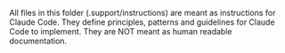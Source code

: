 All files in this folder (.support/instructions) are meant as instructions for Claude Code. They define
principles, patterns and guidelines for Claude Code to implement. They are NOT meant as human readable documentation.
